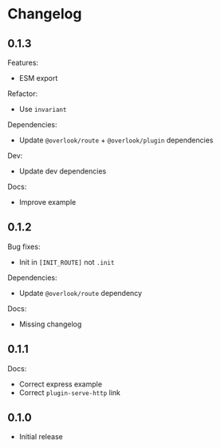# Changelog

## 0.1.3

Features:

* ESM export

Refactor:

* Use `invariant`

Dependencies:

* Update `@overlook/route` + `@overlook/plugin` dependencies

Dev:

* Update dev dependencies

Docs:

* Improve example

## 0.1.2

Bug fixes:

* Init in `[INIT_ROUTE]` not `.init`

Dependencies:

* Update `@overlook/route` dependency

Docs:

* Missing changelog

## 0.1.1

Docs:

* Correct express example
* Correct `plugin-serve-http` link

## 0.1.0

* Initial release
